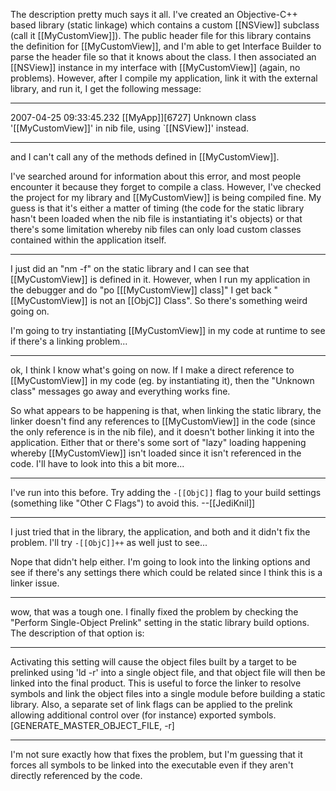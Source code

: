 

The description pretty much says it all.  I've created an Objective-C++ based library (static linkage) which contains a custom [[NSView]] subclass (call it [[MyCustomView]]).  The public header file for this library contains the definition for [[MyCustomView]], and I'm able to get Interface Builder to parse the header file so that it knows about the class.  I then associated an [[NSView]] instance in my interface with [[MyCustomView]] (again, no problems).  However, after I compile my application, link it with the external library, and run it, I get the following message:

----

2007-04-25 09:33:45.232 [[MyApp]][6727] Unknown class '[[MyCustomView]]' in nib file, using `[[NSView]]' instead.

----

and I can't call any of the methods defined in [[MyCustomView]].

I've searched around for information about this error, and most people encounter it because they forget to compile a class.  However, I've checked the project for my library and [[MyCustomView]] is being compiled fine.  My guess is that it's either a matter of timing (the code for the static library hasn't been loaded when the nib file is instantiating it's objects) or that there's some limitation whereby nib files can only load custom classes contained within the application itself.

----
I just did an "nm -f" on the static library and I can see that [[MyCustomView]] is defined in it.  However, when I run my application in the debugger and do "po [[[MyCustomView]] class]" I get back "[[MyCustomView]] is not an [[ObjC]] Class".  So there's something weird going on.

I'm going to try instantiating [[MyCustomView]] in my code at runtime to see if there's a linking problem...

----
ok, I think I know what's going on now.  If I make a direct reference to [[MyCustomView]] in my code (eg. by instantiating it), then the "Unknown class" messages go away and everything works fine.

So what appears to be happening is that, when linking the static library, the linker doesn't find any references to [[MyCustomView]] in the code (since the only reference is in the nib file), and it doesn't bother linking it into the application.  Either that or there's some sort of "lazy" loading happening whereby [[MyCustomView]] isn't loaded since it isn't referenced in the code.  I'll have to look into this a bit more...

----
I've run into this before. Try adding the <code>-[[ObjC]]</code> flag to your build settings (something like "Other C Flags") to avoid this. --[[JediKnil]]

----
I just tried that in the library, the application, and both and it didn't fix the problem.  I'll try <code>-[[ObjC]]++</code> as well just to see...

Nope that didn't help either.  I'm going to look into the linking options and see if there's any settings there which could be related since I think this is a linker issue.

----
wow, that was a tough one.  I finally fixed the problem by checking the "Perform Single-Object Prelink" setting in the static library build options.  The description of that option is:

----

Activating this setting will cause the object files built by a target to be prelinked using 'ld -r' into a single object file, and that object file will then be linked into the final product.  This is useful to force the linker to resolve symbols and link the object files into a single module before building a static library.  Also, a separate set of link flags can be applied to the prelink allowing additional control over (for instance) exported symbols. [GENERATE_MASTER_OBJECT_FILE, -r]

----

I'm not sure exactly how that fixes the problem, but I'm guessing that it forces all symbols to be linked into the executable even if they aren't directly referenced by the code.